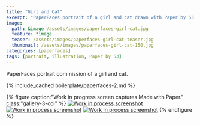 ```yaml
---
title: "Girl and Cat"
excerpt: "PaperFaces portrait of a girl and cat drawn with Paper by 53 on an iPad."
image: 
  path: &image /assets/images/paperfaces-girl-cat.jpg 
  feature: *image
  teaser: /assets/images/paperfaces-girl-cat-teaser.jpg
  thumbnail: /assets/images/paperfaces-girl-cat-150.jpg
categories: [paperfaces]
tags: [portrait, illustration, Paper by 53]
---
```


PaperFaces portrait commission of a girl and cat.

{% include_cached boilerplate/paperfaces-2.md %}

{% figure caption:"Work in progress screen captures Made with Paper." class:"gallery-3-col" %}
[![Work in process screenshot](/assets/images/paperfaces-girl-cat-process-1-600.jpg)](/assets/images/paperfaces-girl-cat-process-1-lg.jpg) [![Work in process screenshot](/assets/images/paperfaces-girl-cat-process-2-600.jpg)](/assets/images/paperfaces-girl-cat-process-2-lg.jpg) [![Work in process screenshot](/assets/images/paperfaces-girl-cat-process-3-600.jpg)](/assets/images/paperfaces-girl-cat-process-3-lg.jpg)
{% endfigure %}

